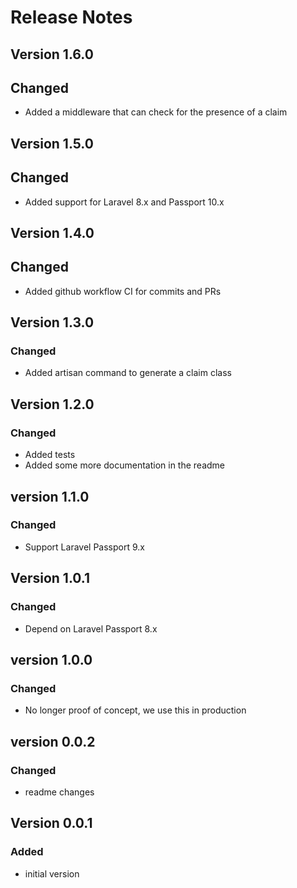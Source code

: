 # Release Notes

## Version 1.6.0
## Changed

- Added a middleware that can check for the presence of a claim

## Version 1.5.0
## Changed

- Added support for Laravel 8.x and Passport 10.x

## Version 1.4.0
## Changed

- Added github workflow CI for commits and PRs

## Version 1.3.0
### Changed

- Added artisan command to generate a claim class

## Version 1.2.0
### Changed

- Added tests
- Added some more documentation in the readme

## version 1.1.0
### Changed

- Support Laravel Passport 9.x

## Version 1.0.1
### Changed

- Depend on Laravel Passport 8.x

## version 1.0.0
### Changed

- No longer proof of concept, we use this in production

## version 0.0.2
### Changed

- readme changes

## Version 0.0.1
### Added
- initial version
